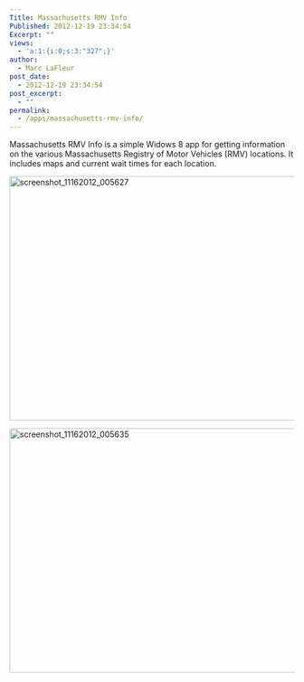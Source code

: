 ```yaml
---
Title: Massachusetts RMV Info
Published: 2012-12-19 23:34:54
Excerpt: ""
views:
  - 'a:1:{i:0;s:3:"327";}'
author:
  - Marc LaFleur
post_date:
  - 2012-12-19 23:34:54
post_excerpt:
  - ""
permalink:
  - /apps/massachusetts-rmv-info/
---
```

Massachusetts RMV Info is a simple Widows 8 app for getting information on the various Massachusetts Registry of Motor Vehicles (RMV) locations. It includes maps and current wait times for each location.

<a href="http://massivescale.azurewebsites.net/wp-content/uploads/2012/12/screenshot_11162012_005627.png"><img class="alignnone size-medium wp-image-1140" alt="screenshot_11162012_005627" src="http://massivescale.azurewebsites.net/wp-content/uploads/2012/12/screenshot_11162012_005627-768x432.png" width="768" height="432" /></a>

<a href="http://massivescale.azurewebsites.net/wp-content/uploads/2012/12/screenshot_11162012_005635.png"><img class="alignnone size-medium wp-image-1141" alt="screenshot_11162012_005635" src="http://massivescale.azurewebsites.net/wp-content/uploads/2012/12/screenshot_11162012_005635-768x432.png" width="768" height="432" /></a>